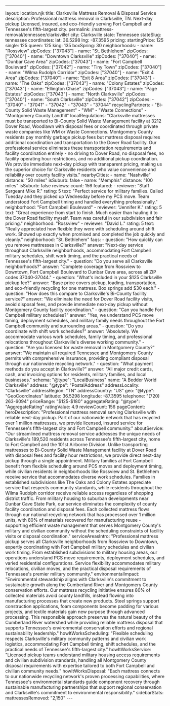 ---
layout: location.njk
title: Clarksville Mattress Removal & Disposal Service
description: Professional mattress removal in Clarksville, TN. Next-day pickup Licensed, insured, and eco-friendly serving Fort Campbell and Tennessee's fifth-largest city.
permalink: /mattress-removal/tennessee/clarksville/
city: Clarksville state: Tennessee stateSlug: tennessee coordinates: lat: 36.5298 lng: -87.3595 pricing: startingPrice: 125 single: 125 queen: 125 king: 135 boxSpring: 30 neighborhoods: - name: "Rossview" zipCodes: ["37043"] - name: "St. Bethlehem" zipCodes: ["37040"] - name: "Downtown Clarksville" zipCodes: ["37040"] - name: "Dunbar Cave Area" zipCodes: ["37043"] - name: "Fort Campbell Boulevard" zipCodes: ["37042"] - name: "Tiny Town" zipCodes: ["37040"] - name: "Wilma Rudolph Corridor" zipCodes: ["37040"] - name: "Exit 4 Area" zipCodes: ["37040"] - name: "Exit 8 Area" zipCodes: ["37043"] - name: "The Oaks" zipCodes: ["37043"] - name: "Colony Estates" zipCodes: ["37043"] - name: "Ellington Chase" zipCodes: ["37043"] - name: "Page Estates" zipCodes: ["37043"] - name: "North Clarksville" zipCodes: ["37040"] - name: "South Clarksville" zipCodes: ["37042"] zipCodes: - "37040" - "37041" - "37042" - "37043" - "37044" recyclingPartners: - "Bi-County Solid Waste Management" - "WM" - "Waste Connections" - "Montgomery County Landfill" localRegulations: "Clarksville mattresses must be transported to Bi-County Solid Waste Management facility at 3212 Dover Road, Woodlawn with disposal fees or coordinated through private waste companies like WM or Waste Connections. Montgomery County residents pay monthly garbage pickup fees but mattress disposal requires additional coordination and transportation to the Dover Road facility. Our professional service eliminates these transportation requirements and facility coordination entirely - no driving to Dover Road, no disposal fees, no facility operating hour restrictions, and no additional pickup coordination. We provide immediate next-day pickup with transparent pricing, making us the superior choice for Clarksville residents who value convenience and reliability over county facility visits." nearbyCities: - name: "Nashville" distance: "50 miles" isSuburb: false - name: "Memphis" distance: "100 miles" isSuburb: false reviews: count: 156 featured: - reviewer: "Staff Sergeant Mike R." rating: 5 text: "Perfect service for military families. Called Tuesday and they picked up Wednesday before my PCS move. Team understood Fort Campbell timing and handled everything professionally." neighborhood: "Fort Campbell Boulevard" - reviewer: "Jennifer K." rating: 5 text: "Great experience from start to finish. Much easier than hauling it to the Dover Road facility myself. Team was careful in our subdivision and fair pricing." neighborhood: "Rossview" - reviewer: "David L." rating: 5 text: "Really appreciated how flexible they were with scheduling around shift work. Showed up exactly when promised and completed the job quickly and cleanly." neighborhood: "St. Bethlehem" faqs: - question: "How quickly can you remove mattresses in Clarksville?" answer: "Next-day service throughout Clarksville neighborhoods, accommodating Fort Campbell military schedules, shift work timing, and the practical needs of Tennessee's fifth-largest city." - question: "Do you serve all Clarksville neighborhoods?" answer: "Complete coverage from Rossview to Downtown, Fort Campbell Boulevard to Dunbar Cave area, across all ZIP codes 37040-37044." - question: "What's included in your $125 Clarksville pickup fee?" answer: "Base price covers pickup, loading, transportation, and eco-friendly recycling for one mattress. Box springs add $30 each." - question: "How does this compare to Clarksville's Bi-County facility service?" answer: "We eliminate the need for Dover Road facility visits, avoid disposal fees, and provide immediate next-day pickup without Montgomery County facility coordination." - question: "Can you handle Fort Campbell military schedules?" answer: "Yes, we understand PCS move timing, deployment schedules, and military family needs throughout the Fort Campbell community and surrounding areas." - question: "Do you coordinate with shift work schedules?" answer: "Absolutely. We accommodate various work schedules, family timing, and professional relocations throughout Clarksville's diverse working community." - question: "Are you licensed for waste removal in Montgomery County?" answer: "We maintain all required Tennessee and Montgomery County permits with comprehensive insurance, providing compliant disposal through our nationwide recycling network." - question: "What payment methods do you accept in Clarksville?" answer: "All major credit cards, cash, and invoicing options for residents, military families, and local businesses." schema: "@type": "LocalBusiness" name: "A Bedder World Clarksville" address: "@type": "PostalAddress" addressLocality: "Clarksville" addressRegion: "TN" addressCountry: "US" geo: "@type": "GeoCoordinates" latitude: 36.5298 longitude: -87.3595 telephone: "(720) 263-6094" priceRange: "$125-$180" aggregateRating: "@type": "AggregateRating" ratingValue: 4.9 reviewCount: 156 pageContent: heroDescription: "Professional mattress removal serving Clarksville with reliable next-day pickup. Part of our nationwide network that has recycled over 1 million mattresses, we provide licensed, insured service for Tennessee's fifth-largest city and Fort Campbell community." aboutService: "Our streamlined mattress removal service addresses the unique needs of Clarksville's 189,520 residents across Tennessee's fifth-largest city, home to Fort Campbell and the 101st Airborne Division. Unlike transporting mattresses to Bi-County Solid Waste Management facility at Dover Road with disposal fees and facility hour restrictions, we provide direct next-day pickup through a single appointment. Military families at Fort Campbell benefit from flexible scheduling around PCS moves and deployment timing, while civilian residents in neighborhoods like Rossview and St. Bethlehem receive service that accommodates diverse work schedules. Families in established subdivisions like The Oaks and Colony Estates appreciate service that respects community standards, while residents throughout the Wilma Rudolph corridor receive reliable access regardless of shopping district traffic. From military housing to suburban developments near Dunbar Cave State Park, our service eliminates the complexity of county facility coordination and disposal fees. Each collected mattress flows through our national recycling network that has processed over 1 million units, with 80% of materials recovered for manufacturing reuse - supporting efficient waste management that serves Montgomery County's military and civilian community without the scheduling constraints of facility visits or disposal coordination." serviceAreasIntro: "Professional mattress pickup serves all Clarksville neighborhoods from Rossview to Downtown, expertly coordinating with Fort Campbell military schedules and civilian work timing. From established subdivisions to military housing areas, our operations understand PCS move requirements, deployment schedules, and varied residential configurations. Service flexibility accommodates military relocations, civilian moves, and the practical disposal requirements of Tennessee's premier military community." environmentalImpact: "Environmental stewardship aligns with Clarksville's commitment to sustainable growth along the Cumberland River and Montgomery County conservation efforts. Our mattress recycling initiative ensures 80% of collected materials avoid county landfills, instead flowing into manufacturing processes that create new products. Steel springs support construction applications, foam components become padding for various projects, and textile materials gain new purpose through advanced processing. This responsible approach preserves the natural beauty of the Cumberland River watershed while providing reliable mattress disposal that supports Tennessee's environmental conservation efforts and regional sustainability leadership." howItWorksScheduling: "Flexible scheduling respects Clarksville's military community patterns and civilian work logistics, accommodating Fort Campbell timing, shift schedules, and the practical needs of Tennessee's fifth-largest city." howItWorksService: "Licensed pickup teams understand military housing access requirements and civilian subdivision standards, handling all Montgomery County disposal requirements with expertise tailored to both Fort Campbell and civilian community needs." howItWorksDisposal: "Each mattress connects to our nationwide recycling network's proven processing capabilities, where Tennessee's environmental standards guide component recovery through sustainable manufacturing partnerships that support regional conservation and Clarksville's commitment to environmental responsibility." sidebarStats: mattressesRemoved: "2,150" ---